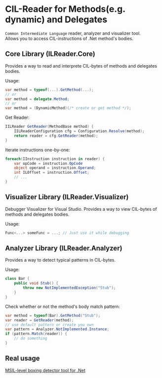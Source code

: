 # CIL-Reader for Methods(e.g. dynamic) and Delegates

`Common Intermediate Language` reader, analyzer and visualizer tool.  
Allows you to access CIL-instructions of .Net method's bodies.

## Core Library (ILReader.Core)

Provides a way to read and interprete CIL-bytes of methods and delegates bodies.

Usage:

```cs
var method = typeof(...).GetMethod(...);
// or
var method = delegate.Method;
// or
var method = (DynamicMethod)(/* create or get method */);
```
Get Reader:
```cs
IILReader GetReader(MethodBase method) {
    IILReaderConfiguration cfg = Configuration.Resolve(method);
    return reader = cfg.GetReader(method);
}
```
Iterate instructions one-by-one:
```cs
foreach(IInstruction instruction in reader) {
    var opCode = instruction.OpCode
    object operand = instruction.Operand;
    int ILOffset = instruction.Offset;
    // ...
}
```

## Visualizer Library (ILReader.Visualizer)

Debugger Visualizer for Visual Studio. 
Provides a way to view CIL-bytes of methods and delegates bodies.

Usage:

```cs
Func<...> someFunc = ...; // Just use it while debugging
```

## Analyzer Library (ILReader.Analyzer)

Provides a way to detect typical patterns in  CIL-bytes.

Usage:

```cs
class Bar {
    public void Stub() {
        throw new NotImplementedException("Stub");
    }
}
```
Check whether or not the method's body match pattern:
```cs
var method = typeof(Bar).GetMethod("Stub");
var reader = GetReader(method);
// use default pattern or create you own
var pattern = Analyzer.NotImplemented.Instance;
if (pattern.Match(reader)) {
    // do something
}
```

## Real usage

[MSIL-level boxing detector tool for .Net](https://github.com/DmitryGaravsky/MSIL-Boxing-Detector)
